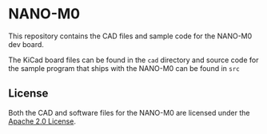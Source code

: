 # NANO-M0

This repository contains the CAD files and sample code for the NANO-M0 dev board.

The KiCad board files can be found in the `cad` directory and source code for the sample program that ships with the NANO-M0 can be found in `src`

## License

Both the CAD and software files for the NANO-M0 are licensed under the [Apache 2.0 License](http://www.apache.org/licenses/LICENSE-2.0).
